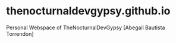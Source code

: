 # thenocturnaldevgypsy.github.io
Personal Webspace of TheNocturnalDevGypsy [Abegail Bautista Torrendon]
